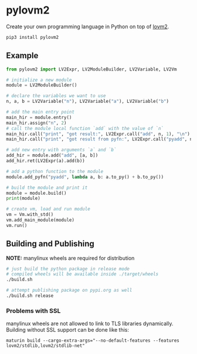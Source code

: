 # pylovm2

Create your own programming language in Python on top of [lovm2](https://github.com/lausek/lovm2).

``` bash
pip3 install pylovm2
```

## Example

``` python
from pylovm2 import LV2Expr, LV2ModuleBuilder, LV2Variable, LV2Vm

# initialize a new module
module = LV2ModuleBuilder()

# declare the variables we want to use
n, a, b = LV2Variable("n"), LV2Variable("a"), LV2Variable("b")

# add the main entry point
main_hir = module.entry()
main_hir.assign("n", 2)
# call the module local function `add` with the value of `n`
main_hir.call("print", "got result:", LV2Expr.call("add", n, 1), "\n")
main_hir.call("print", "got result from pyfn:", LV2Expr.call("pyadd", n, 1), "\n")

# add new entry with arguments `a` and `b`
add_hir = module.add("add", [a, b])
add_hir.ret(LV2Expr(a).add(b))

# add a python function to the module
module.add_pyfn("pyadd", lambda a, b: a.to_py() + b.to_py())

# build the module and print it
module = module.build()
print(module)

# create vm, load and run module
vm = Vm.with_std()
vm.add_main_module(module)
vm.run()
```

## Building and Publishing

**NOTE:** manylinux wheels are required for distribution

``` bash
# just build the python package in release mode
# compiled wheels will be available inside ./target/wheels
./build.sh 

# attempt publishing package on pypi.org as well
./build.sh release
```

### Problems with SSL

manylinux wheels are not allowed to link to TLS libraries dynamically. Building without SSL support can be done like this:

```
maturin build --cargo-extra-args="--no-default-features --features lovm2/stdlib,lovm2/stdlib-net"
```
